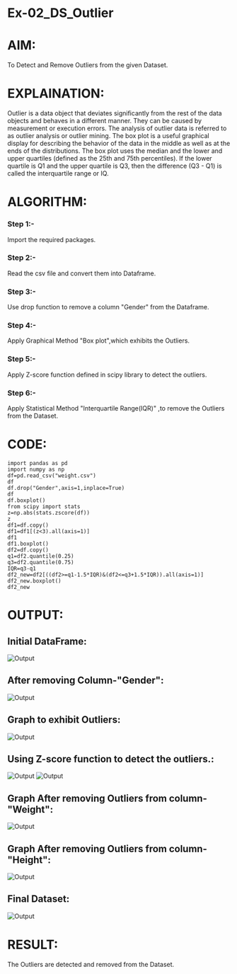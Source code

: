 # Ex-02_DS_Outlier
# AIM:
To Detect and Remove Outliers from the given Dataset.
# EXPLAINATION:
Outlier is a data object that deviates significantly from the rest of the data objects and behaves in a different  manner. They can be caused by measurement or execution errors. The analysis of outlier data is referred to as outlier analysis or outlier mining.
The box plot is a useful graphical display for describing the behavior of the data in the middle as well as at the ends of the distributions. The box plot uses the median and the lower and upper quartiles (defined as the 25th and 75th percentiles). If the lower quartile is Q1 and the upper quartile is Q3, then the difference (Q3 - Q1) is called the interquartile range or IQ.
# ALGORITHM:
### Step 1:-
Import the required packages.
### Step 2:-
Read the csv file and convert them into Dataframe.
### Step 3:-
Use drop function to remove a column "Gender" from the Dataframe.
### Step 4:-
Apply Graphical Method "Box plot",which exhibits the Outliers.
### Step 5:-
Apply Z-score function defined in scipy library to detect the outliers.
### Step 6:-
Apply Statistical Method "Interquartile Range(IQR)" ,to remove the Outliers from the Dataset. 
# CODE:
```
import pandas as pd
import numpy as np
df=pd.read_csv("weight.csv")
df
df.drop("Gender",axis=1,inplace=True)
df
df.boxplot()
from scipy import stats
z=np.abs(stats.zscore(df))
z
df1=df.copy()
df1=df1[(z<3).all(axis=1)]
df1
df1.boxplot()
df2=df.copy()
q1=df2.quantile(0.25)
q3=df2.quantile(0.75)
IQR=q3-q1
df2_new=df2[((df2>=q1-1.5*IQR)&(df2<=q3+1.5*IQR)).all(axis=1)]
df2_new.boxplot()
df2_new
```
# OUTPUT:
## Initial DataFrame:
![Output](./D1.png)
## After removing Column-"Gender":
![Output](./D2.png)
## Graph to exhibit Outliers:
![Output](./D3.png)
## Using Z-score function to detect the outliers.:
![Output](./D4.png)
![Output](./D5.png)
## Graph After removing Outliers from column-"Weight":
![Output](./D6.png)
## Graph After removing Outliers from column-"Height":
![Output](./D7.png)
## Final Dataset:
![Output](./D8.png)

# RESULT:
The Outliers are detected and removed from the Dataset.